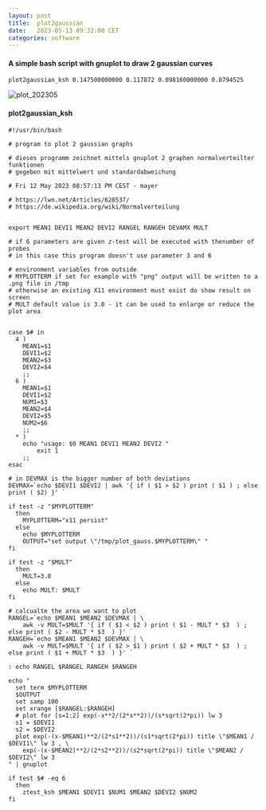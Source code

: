```yaml
---
layout: post
title:  plot2gaussian
date:   2023-05-13 09:32:00 CET
categories: software
---
```


#### A simple bash script with gnuplot to draw 2 gaussian curves

``` plot2gaussian_ksh 0.147500000000 0.117872 0.098160000000 0.0794525 ```

<img src="/images/plot_202305.png" alt=plot_202305 title=gnuplot >

#### plot2gaussian_ksh


```
#!/usr/bin/bash

# program to plot 2 gaussian graphs

# dieses programm zeichnet mittels gnuplot 2 graphen normalverteilter funktionen
# gegeben mit mittelwert und standardabweichung

# Fri 12 May 2023 08:57:13 PM CEST - mayer

# https://lwn.net/Articles/628537/
# https://de.wikipedia.org/wiki/Normalverteilung


export MEAN1 DEVI1 MEAN2 DEVI2 RANGEL RANGEH DEVAMX MULT

# if 6 parameters are given z-test will be executed with thenumber of probes
# in this case this program doesn't use parameter 3 and 6

# environment variables from outside
# MYPLOTTERM if set for example with "png" output will be written to a .png file in /tmp
# otherwise an existing X11 environment must exist do show result on screen
# MULT default value is 3.0 - it can be used to enlarge or reduce the plot area


case $# in
  4 )
	MEAN1=$1
	DEVI1=$2
	MEAN2=$3
	DEVI2=$4
	;;
  6 )
	MEAN1=$1
	DEVI1=$2
	NUM1=$3
	MEAN2=$4
	DEVI2=$5
	NUM2=$6
	;;
  * )
	echo "usage: $0 MEAN1 DEVI1 MEAN2 DEVI2 "
        exit 1
	;;
esac

# in DEVMAX is the bigger number of both deviations
DEVMAX=`echo $DEVI1 $DEVI2 | awk '{ if ( $1 > $2 ) print ( $1 ) ; else print ( $2) }' `

if test -z "$MYPLOTTERM"
  then
    MYPLOTTERM="x11 persist"
  else
    echo $MYPLOTTERM
    OUTPUT="set output \"/tmp/plot_gauss.$MYPLOTTERM\" "
fi

if test -z "$MULT"
  then
    MULT=3.0
  else
    echo MULT: $MULT
fi

# calcualte the area we want to plot
RANGEL=`echo $MEAN1 $MEAN2 $DEVMAX | \
	awk -v MULT=$MULT '{ if ( $1 < $2 ) print ( $1 - MULT * $3  ) ; else print ( $2 - MULT * $3  ) }' `
RANGEH=`echo $MEAN1 $MEAN2 $DEVMAX | \
	awk -v MULT=$MULT '{ if ( $2 > $1 ) print ( $2 + MULT * $3  ) ; else print ( $1 + MULT * $3  ) }' `

: echo RANGEL $RANGEL RANGEH $RANGEH

echo "
  set term $MYPLOTTERM
  $OUTPUT
  set samp 100
  set xrange [$RANGEL:$RANGEH]
  # plot for [s=1:2] exp(-x**2/(2*s**2))/(s*sqrt(2*pi)) lw 3
  s1 = $DEVI1
  s2 = $DEVI2
  plot exp(-(x-$MEAN1)**2/(2*s1**2))/(s1*sqrt(2*pi)) title \"$MEAN1 / $DEVI1\" lw 3 , \
	exp(-(x-$MEAN2)**2/(2*s2**2))/(s2*sqrt(2*pi)) title \"$MEAN2 / $DEVI2\" lw 3
" | gnuplot

if test $# -eq 6
  then
    ztest_ksh $MEAN1 $DEVI1 $NUM1 $MEAN2 $DEVI2 $NUM2
fi

```
